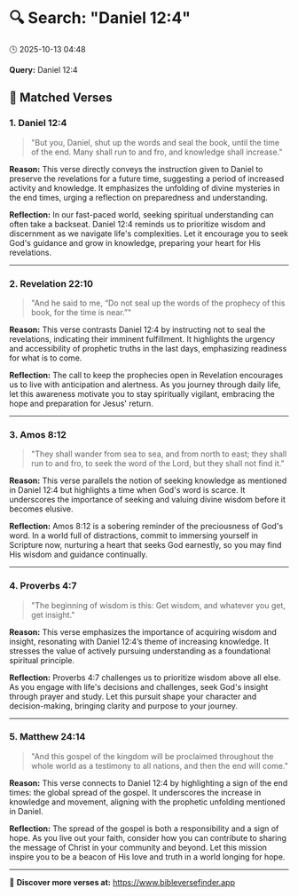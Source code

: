 # 🔍 Search: "Daniel 12:4"
🕒 2025-10-13 04:48

**Query:** Daniel 12:4

## 📖 Matched Verses

### 1. Daniel 12:4
> "But you, Daniel, shut up the words and seal the book, until the time of the end. Many shall run to and fro, and knowledge shall increase."

**Reason:** This verse directly conveys the instruction given to Daniel to preserve the revelations for a future time, suggesting a period of increased activity and knowledge. It emphasizes the unfolding of divine mysteries in the end times, urging a reflection on preparedness and understanding.

**Reflection:** In our fast-paced world, seeking spiritual understanding can often take a backseat. Daniel 12:4 reminds us to prioritize wisdom and discernment as we navigate life's complexities. Let it encourage you to seek God's guidance and grow in knowledge, preparing your heart for His revelations.

---

### 2. Revelation 22:10
> "And he said to me, “Do not seal up the words of the prophecy of this book, for the time is near.”"

**Reason:** This verse contrasts Daniel 12:4 by instructing not to seal the revelations, indicating their imminent fulfillment. It highlights the urgency and accessibility of prophetic truths in the last days, emphasizing readiness for what is to come.

**Reflection:** The call to keep the prophecies open in Revelation encourages us to live with anticipation and alertness. As you journey through daily life, let this awareness motivate you to stay spiritually vigilant, embracing the hope and preparation for Jesus' return.

---

### 3. Amos 8:12
> "They shall wander from sea to sea, and from north to east; they shall run to and fro, to seek the word of the Lord, but they shall not find it."

**Reason:** This verse parallels the notion of seeking knowledge as mentioned in Daniel 12:4 but highlights a time when God's word is scarce. It underscores the importance of seeking and valuing divine wisdom before it becomes elusive.

**Reflection:** Amos 8:12 is a sobering reminder of the preciousness of God's word. In a world full of distractions, commit to immersing yourself in Scripture now, nurturing a heart that seeks God earnestly, so you may find His wisdom and guidance continually.

---

### 4. Proverbs 4:7
> "The beginning of wisdom is this: Get wisdom, and whatever you get, get insight."

**Reason:** This verse emphasizes the importance of acquiring wisdom and insight, resonating with Daniel 12:4’s theme of increasing knowledge. It stresses the value of actively pursuing understanding as a foundational spiritual principle.

**Reflection:** Proverbs 4:7 challenges us to prioritize wisdom above all else. As you engage with life's decisions and challenges, seek God's insight through prayer and study. Let this pursuit shape your character and decision-making, bringing clarity and purpose to your journey.

---

### 5. Matthew 24:14
> "And this gospel of the kingdom will be proclaimed throughout the whole world as a testimony to all nations, and then the end will come."

**Reason:** This verse connects to Daniel 12:4 by highlighting a sign of the end times: the global spread of the gospel. It underscores the increase in knowledge and movement, aligning with the prophetic unfolding mentioned in Daniel.

**Reflection:** The spread of the gospel is both a responsibility and a sign of hope. As you live out your faith, consider how you can contribute to sharing the message of Christ in your community and beyond. Let this mission inspire you to be a beacon of His love and truth in a world longing for hope.

---

🔗 **Discover more verses at:** https://www.bibleversefinder.app
